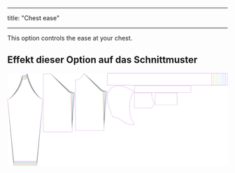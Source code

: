 - - -
title: "Chest ease"
- - -

This option controls the ease at your chest.

## Effekt dieser Option auf das Schnittmuster

![This image shows the effect of this option by superimposing several variants that have a different value for this option](hugo_chestease_sample.svg "Effect of this option on the pattern")

